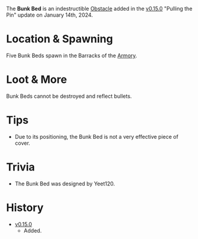 The **Bunk Bed** is an indestructible [Obstacle](/obstacles) added in the [v0.15.0](https://github.com/HasangerGames/suroi/releases/tag/v0.15.0) "Pulling the Pin" update on January 14th, 2024.

# Location & Spawning

Five Bunk Beds spawn in the Barracks of the [Armory](/buildings/armory).

# Loot & More

Bunk Beds cannot be destroyed and reflect bullets.

# Tips

- Due to its positioning, the Bunk Bed is not a very effective piece of cover.

# Trivia

- The Bunk Bed was designed by Yeet120.

# History

- [v0.15.0](https://github.com/HasangerGames/suroi/releases/tag/v0.15.0)
  - Added.

